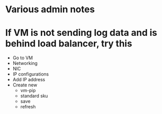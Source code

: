 # Various admin notes 

# If VM is not sending log data and is behind load balancer, try this
  - Go to VM
  - Networking
  - NIC
  - IP configurations
  - Add IP address
  - Create new
    - vm-pip
    - standard sku
    - save
    - refresh

# 
